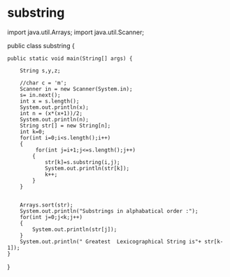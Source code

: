 # substring
import java.util.Arrays;
import java.util.Scanner;


public class substring {
	
	public static void main(String[] args) {
		
		String s,y,z;
		
		//char c = 'm';
        Scanner in = new Scanner(System.in);
		s= in.next();
		int x = s.length();
		System.out.println(x);
		int n = (x*(x+1))/2;
		System.out.println(n);
		String str[] = new String[n];
		int k=0;
		for(int i=0;i<s.length();i++)
		{
			 for(int j=i+1;j<=s.length();j++)
			{
				str[k]=s.substring(i,j);
				System.out.println(str[k]);
				k++;
			}
		}
	
		
	    Arrays.sort(str);
	    System.out.println("Substrings in alphabatical order :");
		for(int j=0;j<k;j++)
		{
			System.out.println(str[j]);
		}
		System.out.println(" Greatest  Lexicographical String is"+ str[k-1]);
	}

}
